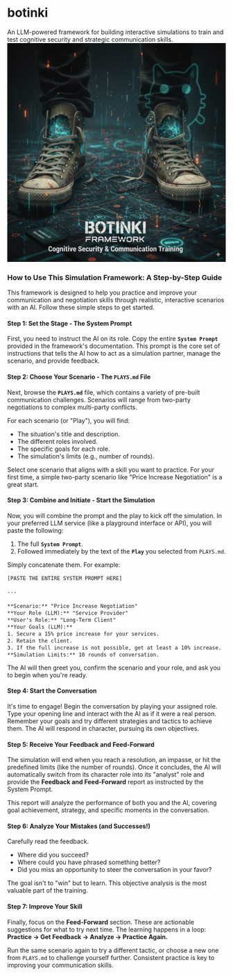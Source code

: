 # botinki
An LLM-powered framework for building interactive simulations to train and test cognitive security and strategic communication skills.
![Botinki Framework Logo](./botinki.png)

### How to Use This Simulation Framework: A Step-by-Step Guide

This framework is designed to help you practice and improve your communication and negotiation skills through realistic, interactive scenarios with an AI. Follow these simple steps to get started.

#### **Step 1: Set the Stage - The System Prompt**

First, you need to instruct the AI on its role. Copy the entire **`System Prompt`** provided in the framework's documentation. This prompt is the core set of instructions that tells the AI how to act as a simulation partner, manage the scenario, and provide feedback.

#### **Step 2: Choose Your Scenario - The `PLAYS.md` File**

Next, browse the **`PLAYS.md`** file, which contains a variety of pre-built communication challenges. Scenarios will range from two-party negotiations to complex multi-party conflicts.

For each scenario (or "Play"), you will find:
*   The situation's title and description.
*   The different roles involved.
*   The specific goals for each role.
*   The simulation's limits (e.g., number of rounds).

Select one scenario that aligns with a skill you want to practice. For your first time, a simple two-party scenario like "Price Increase Negotiation" is a great start.

#### **Step 3: Combine and Initiate - Start the Simulation**

Now, you will combine the prompt and the play to kick off the simulation. In your preferred LLM service (like a playground interface or API), you will paste the following:

1.  The full **`System Prompt`**.
2.  Followed immediately by the text of the **`Play`** you selected from `PLAYS.md`.

Simply concatenate them. For example:

```
[PASTE THE ENTIRE SYSTEM PROMPT HERE]

---

**Scenario:** "Price Increase Negotiation"
**Your Role (LLM):** "Service Provider"
**User's Role:** "Long-Term Client"
**Your Goals (LLM):**
1. Secure a 15% price increase for your services.
2. Retain the client.
3. If the full increase is not possible, get at least a 10% increase.
**Simulation Limits:** 10 rounds of conversation.
```

The AI will then greet you, confirm the scenario and your role, and ask you to begin when you're ready.

#### **Step 4: Start the Conversation**

It's time to engage! Begin the conversation by playing your assigned role. Type your opening line and interact with the AI as if it were a real person. Remember your goals and try different strategies and tactics to achieve them. The AI will respond in character, pursuing its own objectives.

#### **Step 5: Receive Your Feedback and Feed-Forward**

The simulation will end when you reach a resolution, an impasse, or hit the predefined limits (like the number of rounds). Once it concludes, the AI will automatically switch from its character role into its "analyst" role and provide the **Feedback and Feed-Forward** report as instructed by the System Prompt.

This report will analyze the performance of both you and the AI, covering goal achievement, strategy, and specific moments in the conversation.

#### **Step 6: Analyze Your Mistakes (and Successes!)**

Carefully read the feedback.
*   Where did you succeed?
*   Where could you have phrased something better?
*   Did you miss an opportunity to steer the conversation in your favor?

The goal isn't to "win" but to learn. This objective analysis is the most valuable part of the training.

#### **Step 7: Improve Your Skill**

Finally, focus on the **Feed-Forward** section. These are actionable suggestions for what to try next time. The learning happens in a loop: **Practice -> Get Feedback -> Analyze -> Practice Again.**

Run the same scenario again to try a different tactic, or choose a new one from `PLAYS.md` to challenge yourself further. Consistent practice is key to improving your communication skills.
